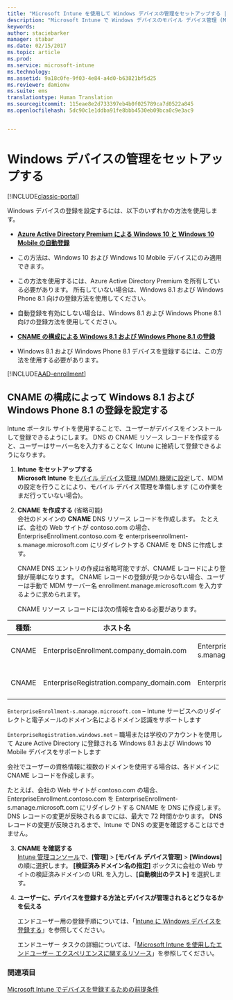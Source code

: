 ```yaml
---
title: "Microsoft Intune を使用して Windows デバイスの管理をセットアップする | Microsoft Docs"
description: "Microsoft Intune で Windows デバイスのモバイル デバイス管理 (MDM) を有効にします。"
keywords: 
author: staciebarker
manager: stabar
ms.date: 02/15/2017
ms.topic: article
ms.prod: 
ms.service: microsoft-intune
ms.technology: 
ms.assetid: 9a18c0fe-9f03-4e84-a4d0-b63821bf5d25
ms.reviewer: damionw
ms.suite: ems
translationtype: Human Translation
ms.sourcegitcommit: 115eae8e2d733397eb4b0f025789ca7d0522a845
ms.openlocfilehash: 5dc90c1e1ddba91fe8bbb4530eb09bca0c9e3ac9


---
```


# <a name="set-up-windows-device-management"></a>Windows デバイスの管理をセットアップする

[!INCLUDE[classic-portal](../includes/classic-portal.md)]

Windows デバイスの登録を設定するには、以下のいずれかの方法を使用します。

- [**Azure Active Directory Premium による Windows 10 と Windows 10 Mobile の自動登録**](#set-up-windows-10-and-windows-10-mobile-automatic-enrollment-with-azure-active-directory-premium) 
 -  この方法は、Windows 10 および Windows 10 Mobile デバイスにのみ適用できます。
 -  この方法を使用するには、Azure Active Directory Premium を所有している必要があります。 所有していない場合は、Windows 8.1 および Windows Phone 8.1 向けの登録方法を使用してください。
 -  自動登録を有効にしない場合は、Windows 8.1 および Windows Phone 8.1 向けの登録方法を使用してください。


- [**CNAME の構成による Windows 8.1 および Windows Phone 8.1 の登録**](#set-up-windows-81-and-windows-phone-81-enrollment-by-configuring-cname) 
 - Windows 8.1 および Windows Phone 8.1 デバイスを登録するには、この方法を使用する必要があります。

[!INCLUDE[AAD-enrollment](../includes/win10-automatic-enrollment-aad.md)]

## <a name="set-up-windows-81-and-windows-phone-81-enrollment-by-configuring-cname"></a>CNAME の構成によって Windows 8.1 および Windows Phone 8.1 の登録を設定する
Intune ポータル サイトを使用することで、ユーザーがデバイスをインストールして登録できるようにします。 DNS の CNAME リソース レコードを作成すると、ユーザーはサーバー名を入力することなく Intune に接続して登録できるようになります。

1. **Intune をセットアップする**<br>
**Microsoft Intune** を[モバイル デバイス管理 (MDM) 機関に設定](prerequisites-for-enrollment.md#step-2-set-mdm-authority)して、MDM の設定を行うことにより、モバイル デバイス管理を準備します (この作業をまだ行っていない場合)。

2. **CNAME を作成する** (省略可能)<br>
会社のドメインの **CNAME** DNS リソース レコードを作成します。 たとえば、会社の Web サイトが contoso.com の場合、EnterpriseEnrollment.contoso.com を enterpriseenrollment-s.manage.microsoft.com にリダイレクトする CNAME を DNS に作成します。

    CNAME DNS エントリの作成は省略可能ですが、CNAME レコードにより登録が簡単になります。 CNAME レコードの登録が見つからない場合、ユーザーは手動で MDM サーバー名 enrollment.manage.microsoft.com を入力するように求められます。    

    CNAME リソース レコードには次の情報を含める必要があります。

  |種類:|ホスト名|指定先|TTL|
  |--------|-------------|-------------|-------|
  |CNAME|EnterpriseEnrollment.company_domain.com|EnterpriseEnrollment-s.manage.microsoft.com |1 時間|
  |CNAME|EnterpriseRegistration.company_domain.com|EnterpriseRegistration.windows.net|1 時間|

  `EnterpriseEnrollment-s.manage.microsoft.com` – Intune サービスへのリダイレクトと電子メールのドメイン名によるドメイン認識をサポートします

  `EnterpriseRegistration.windows.net` – 職場または学校のアカウントを使用して Azure Active Directory に登録される Windows 8.1 および Windows 10 Mobile デバイスをサポートします

  会社でユーザーの資格情報に複数のドメインを使用する場合は、各ドメインに CNAME レコードを作成します。

  たとえば、会社の Web サイトが contoso.com の場合、EnterpriseEnrollment.contoso.com を EnterpriseEnrollment-s.manage.microsoft.com にリダイレクトする CNAME を DNS に作成します。 DNS レコードの変更が反映されるまでには、最大で 72 時間かかります。 DNS レコードの変更が反映されるまで、Intune で DNS の変更を確認することはできません。

3.  **CNAME を確認する**<br>[Intune 管理コンソール](http://manage.microsoft.com)で、**[管理]** &gt; **[モバイル デバイス管理]** &gt; **[Windows]** の順に選択します。 **[検証済みドメイン名の指定]** ボックスに会社の Web サイトの検証済みドメインの URL を入力し、**[自動検出のテスト]** を選択します。

4.  **ユーザーに、デバイスを登録する方法とデバイスが管理されるとどうなるかを伝える**

    エンドユーザー用の登録手順については、「[Intune に Windows デバイスを登録する](https://docs.microsoft.com/intune/enduser/enroll-your-device-in-intune-windows)」を参照してください。

    エンドユーザー タスクの詳細については、「[Microsoft Intune を使用したエンドユーザー エクスペリエンスに関するリソース](https://docs.microsoft.com/intune/deploy-use/what-to-tell-your-end-users-about-using-microsoft-intune)」を参照してください。


### <a name="see-also"></a>関連項目
[Microsoft Intune でデバイスを登録するための前提条件](prerequisites-for-enrollment.md)



<!--HONumber=Feb17_HO3-->


